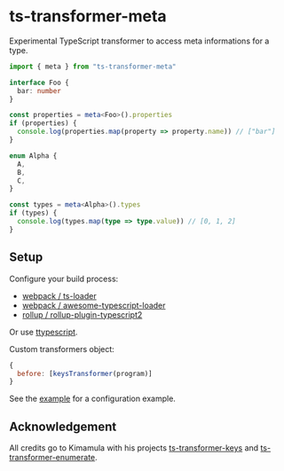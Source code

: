 # ts-transformer-meta

Experimental TypeScript transformer to access meta informations for a type.

```ts
import { meta } from "ts-transformer-meta"

interface Foo {
  bar: number
}

const properties = meta<Foo>().properties
if (properties) {
  console.log(properties.map(property => property.name)) // ["bar"]
}

enum Alpha {
  A,
  B,
  C,
}

const types = meta<Alpha>().types
if (types) {
  console.log(types.map(type => type.value)) // [0, 1, 2]
}
```

## Setup

Configure your build process:

- [webpack / ts-loader](https://github.com/TypeStrong/ts-loader#getcustomtransformers--program-program---before-transformerfactory-after-transformerfactory--)
- [webpack / awesome-typescript-loader](https://github.com/s-panferov/awesome-typescript-loader#getcustomtransformers-string--program-tsprogram--tscustomtransformers--undefined-defaultundefined)
- [rollup / rollup-plugin-typescript2](https://github.com/ezolenko/rollup-plugin-typescript2#plugin-options)

Or use [ttypescript](https://github.com/cevek/ttypescript).

Custom transformers object:

```js
{
  before: [keysTransformer(program)]
}
```

See the [example](example) for a configuration example.

## Acknowledgement

All credits go to Kimamula with his projects [ts-transformer-keys](https://github.com/kimamula/ts-transformer-keys) and [ts-transformer-enumerate](https://github.com/kimamula/ts-transformer-enumerate).
